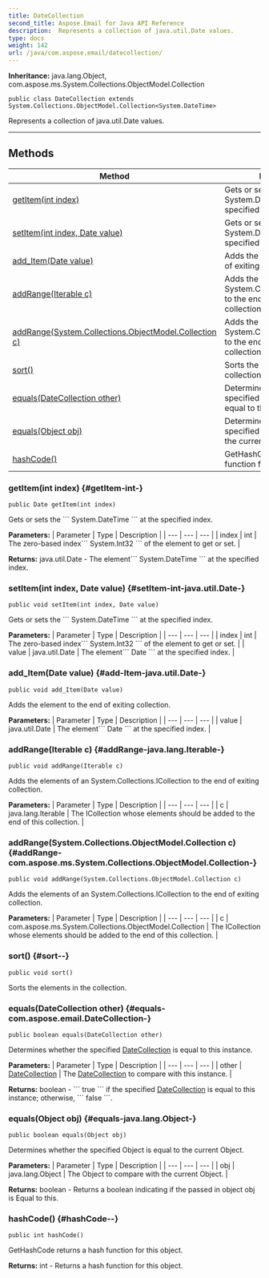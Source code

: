 ```yaml
---
title: DateCollection
second_title: Aspose.Email for Java API Reference
description:  Represents a collection of java.util.Date values.
type: docs
weight: 142
url: /java/com.aspose.email/datecollection/
---
```

**Inheritance:**
java.lang.Object, com.aspose.ms.System.Collections.ObjectModel.Collection
```
public class DateCollection extends System.Collections.ObjectModel.Collection<System.DateTime>
```

Represents a collection of java.util.Date values.

--------------------
## Methods

| Method | Description |
| --- | --- |
| [getItem(int index)](#getItem-int-) | Gets or sets the \`\`\` System.DateTime \`\`\` at the specified index. |
| [setItem(int index, Date value)](#setItem-int-java.util.Date-) | Gets or sets the \`\`\` System.DateTime \`\`\` at the specified index. |
| [add_Item(Date value)](#add-Item-java.util.Date-) | Adds the element to the end of exiting collection. |
| [addRange(Iterable c)](#addRange-java.lang.Iterable-) | Adds the elements of an System.Collections.ICollection to the end of exiting collection. |
| [addRange(System.Collections.ObjectModel.Collection c)](#addRange-com.aspose.ms.System.Collections.ObjectModel.Collection-) | Adds the elements of an System.Collections.ICollection to the end of exiting collection. |
| [sort()](#sort--) | Sorts the elements in the collection. |
| [equals(DateCollection other)](#equals-com.aspose.email.DateCollection-) | Determines whether the specified [DateCollection](../../com.aspose.email/datecollection) is equal to this instance. |
| [equals(Object obj)](#equals-java.lang.Object-) | Determines whether the specified Object is equal to the current Object. |
| [hashCode()](#hashCode--) | GetHashCode returns a hash function for this object. |
### getItem(int index) {#getItem-int-}
```
public Date getItem(int index)
```


Gets or sets the \`\`\` System.DateTime \`\`\` at the specified index.

**Parameters:**
| Parameter | Type | Description |
| --- | --- | --- |
| index | int | The zero-based index\`\`\` System.Int32 \`\`\` of the element to get or set. |

**Returns:**
java.util.Date - The element\`\`\` System.DateTime \`\`\` at the specified index.
### setItem(int index, Date value) {#setItem-int-java.util.Date-}
```
public void setItem(int index, Date value)
```


Gets or sets the \`\`\` System.DateTime \`\`\` at the specified index.

**Parameters:**
| Parameter | Type | Description |
| --- | --- | --- |
| index | int | The zero-based index\`\`\` System.Int32 \`\`\` of the element to get or set. |
| value | java.util.Date | The element\`\`\` Date \`\`\` at the specified index. |

### add_Item(Date value) {#add-Item-java.util.Date-}
```
public void add_Item(Date value)
```


Adds the element to the end of exiting collection.

**Parameters:**
| Parameter | Type | Description |
| --- | --- | --- |
| value | java.util.Date | The element\`\`\` Date \`\`\` at the specified index. |

### addRange(Iterable c) {#addRange-java.lang.Iterable-}
```
public void addRange(Iterable c)
```


Adds the elements of an System.Collections.ICollection to the end of exiting collection.

**Parameters:**
| Parameter | Type | Description |
| --- | --- | --- |
| c | java.lang.Iterable | The ICollection whose elements should be added to the end of this collection. |

### addRange(System.Collections.ObjectModel.Collection c) {#addRange-com.aspose.ms.System.Collections.ObjectModel.Collection-}
```
public void addRange(System.Collections.ObjectModel.Collection c)
```


Adds the elements of an System.Collections.ICollection to the end of exiting collection.

**Parameters:**
| Parameter | Type | Description |
| --- | --- | --- |
| c | com.aspose.ms.System.Collections.ObjectModel.Collection | The ICollection whose elements should be added to the end of this collection. |

### sort() {#sort--}
```
public void sort()
```


Sorts the elements in the collection.

### equals(DateCollection other) {#equals-com.aspose.email.DateCollection-}
```
public boolean equals(DateCollection other)
```


Determines whether the specified [DateCollection](../../com.aspose.email/datecollection) is equal to this instance.

**Parameters:**
| Parameter | Type | Description |
| --- | --- | --- |
| other | [DateCollection](../../com.aspose.email/datecollection) | The [DateCollection](../../com.aspose.email/datecollection) to compare with this instance. |

**Returns:**
boolean - \`\`\` true \`\`\` if the specified [DateCollection](../../com.aspose.email/datecollection) is equal to this instance; otherwise, \`\`\` false \`\`\`.
### equals(Object obj) {#equals-java.lang.Object-}
```
public boolean equals(Object obj)
```


Determines whether the specified Object is equal to the current Object.

**Parameters:**
| Parameter | Type | Description |
| --- | --- | --- |
| obj | java.lang.Object | The Object to compare with the current Object. |

**Returns:**
boolean - Returns a boolean indicating if the passed in object obj is Equal to this.
### hashCode() {#hashCode--}
```
public int hashCode()
```


GetHashCode returns a hash function for this object.

**Returns:**
int - Returns a hash function for this object.

